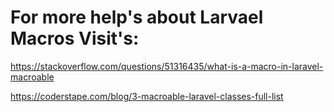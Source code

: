 # For more help's about Larvael Macros Visit's:

https://stackoverflow.com/questions/51316435/what-is-a-macro-in-laravel-macroable

https://coderstape.com/blog/3-macroable-laravel-classes-full-list
